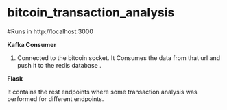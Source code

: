 # bitcoin_transaction_analysis
 
#Runs in http://localhost:3000

**Kafka Consumer**

1. Connected to the bitcoin socket. It Consumes the data from that url and push it to the redis database . 

**Flask**

It contains the rest endpoints where some transaction analysis was performed for different endpoints.
 
